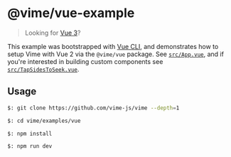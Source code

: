 # @vime/vue-example

> Looking for [Vue 3](../vue-next)?

This example was bootstrapped with [Vue CLI](https://cli.vuejs.org), and demonstrates how to setup
Vime with Vue 2 via the `@vime/vue` package. See [`src/App.vue`](./src/App.vue), and if you're
interested in building custom components see [`src/TapSidesToSeek.vue`](./src/TapSidesToSeek.vue).

## Usage

```bash
$: git clone https://github.com/vime-js/vime --depth=1

$: cd vime/examples/vue

$: npm install

$: npm run dev
```
